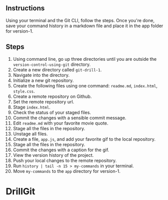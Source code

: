 ## Instructions

Using your terminal and the Git CLI, follow the steps. Once you're done, save your command history in a markdown file and place it in the app folder for version-1.

## Steps

1. Using command line, go up three directories until you are outside the `version-control-using-git` directory.
2. Create a new directory called `git-drill-1`.
3. Navigate into the directory.
4. Initialize a new git repository.
5. Create the following files using one command: `readme.md`, `index.html`, `style.css`.
6. Create a remote repository on Github.
7. Set the remote repository url.
8. Stage `index.html`.
9. Check the status of your staged files.
10. Commit the changes with a sensible commit message.
11. Edit `readme.md` with your favorite movie quote.
12. Stage all the files in the repository.
13. Unstage all files.
14. Create a file, `app.js`, and add your favorite gif to the local repository.
15. Stage all the files in the repository.
16. Commit the changes with a caption for the gif.
17. View the version history of the project.
18. Push your local changes to the remote repository.
19. Run `history | tail -n 15 > my-commands` in your terminal.
20. Move `my-commands` to the `app` directory for version-1.
# DrillGit
